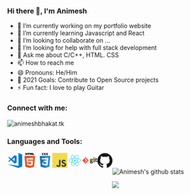 ### Hi there 👋, I'm Animesh


  - 🔭 I’m currently working on my portfolio website
- 🌱 I’m currently learning Javascript and React
- 👯 I’m looking to collaborate on ...
- 🤔 I’m looking for help with full stack development
- 💬 Ask me about C/C++, HTML. CSS
- 📫 How to reach me 
- 😄 Pronouns: He/Him
- 🥅 2021 Goals: Contribute to Open Source projects
- ⚡ Fun fact: I love to play Guitar



### Connect with me: 

<img align="center" alt = "animeshbhakat.tk" width="35px" src = "https://avatars.githubusercontent.com/u/60314168?s=60&v=4" />

### Languages and Tools:

<img align="left" alt="Visual Studio Code" width="35px" src="https://raw.githubusercontent.com/github/explore/80688e429a7d4ef2fca1e82350fe8e3517d3494d/topics/visual-studio-code/visual-studio-code.png" /> <img align="left" alt="HTML5" width="35px" src="https://raw.githubusercontent.com/github/explore/80688e429a7d4ef2fca1e82350fe8e3517d3494d/topics/html/html.png" /> <img align="left" alt="CSS3" width="35px" src="https://raw.githubusercontent.com/github/explore/80688e429a7d4ef2fca1e82350fe8e3517d3494d/topics/css/css.png" /> <img align="left" alt="JavaScript" width="35px" src="https://raw.githubusercontent.com/github/explore/80688e429a7d4ef2fca1e82350fe8e3517d3494d/topics/javascript/javascript.png" /> <img align="left" alt="React" width="35px" src="https://raw.githubusercontent.com/github/explore/80688e429a7d4ef2fca1e82350fe8e3517d3494d/topics/react/react.png" /> <img align="left" alt="Git" width="35px" src="https://raw.githubusercontent.com/github/explore/80688e429a7d4ef2fca1e82350fe8e3517d3494d/topics/git/git.png" /> <img align="left" alt="GitHub" width="35px" src="https://raw.githubusercontent.com/github/explore/78df643247d429f6cc873026c0622819ad797942/topics/github/github.png" />

<br />
<br />

<img align="center" src="https://github-readme-stats.vercel.app/api?username=animeshbhakat&show_icons=true&include_all_commits=true&theme=radical" alt="Animesh's github stats" />


<p align = "center"> <img src="https://activity-graph.herokuapp.com/graph?username=animeshbhakat&theme=redical"></p> 


